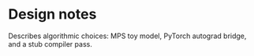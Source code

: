 
# Design notes
Describes algorithmic choices: MPS toy model, PyTorch autograd bridge, and a stub compiler pass.
